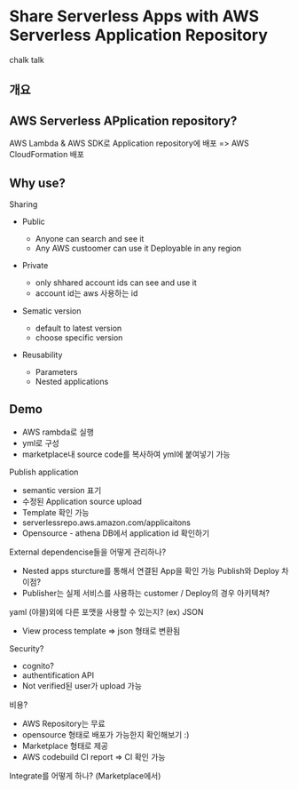 # Share Serverless Apps with AWS Serverless Application Repository
chalk talk

## 개요

## AWS Serverless APplication repository?

AWS Lambda & AWS SDK로 Application repository에 배포 => AWS CloudFormation 배포

## Why use?

Sharing
* Public
    * Anyone can search and see it
    * Any AWS custoomer can use it
    Deployable in any region
* Private
    * only shhared account ids can see and use it
    * account id는 aws 사용하는 id

* Sematic version
    * default to latest version
    * choose specific version

* Reusability
    * Parameters
    * Nested applications


## Demo

* AWS rambda로 실행
* yml로 구성
* marketplace내 source code를 복사하여 yml에 붙여넣기 가능

Publish application
* semantic version 표기
* 수정된 Application source upload
* Template 확인 가능
* serverlessrepo.aws.amazon.com/applicaitons
* Opensource - athena DB에서 application id 확인하기

External dependencise들을 어떻게 관리하나?
- Nested apps sturcture를 통해서 연결된 App을 확인 가능
Publish와 Deploy 차이점?
- Publisher는 실제 서비스를 사용하는 customer / Deploy의 경우 아키텍쳐?

yaml (야믈)외에 다른 포맷을 사용할 수 있는지? (ex) JSON
- View process template => json 형태로 변환됨

Security?
- cognito?
- authentification API
- Not verified된 user가 upload 가능

비용?
- AWS Repository는 무료
- opensource 형태로 배포가 가능한지 확인해보기 :)
- Marketplace 형태로 제공
- AWS codebuild CI report => CI 확인 가능

Integrate를 어떻게 하나? (Marketplace에서)

